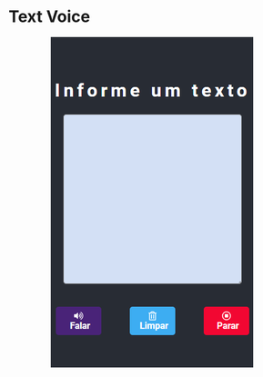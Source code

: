 # Text Voice

<div align="center">
  <img src="https://github.com/Lucasplpx/text-voice/blob/main/image.png" title="home"/>  
</div>
